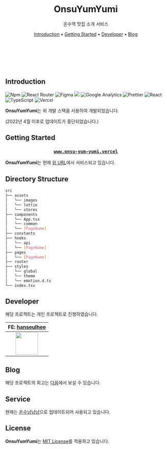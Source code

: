 <br/><br/><br/>

<div align=center>

<h1>OnsuYumYumi</h1>

<p>온수역 맛집 소개 서비스</p>
</div>

<div align="center">
  <a href="#introduction">Introduction</a> •
  <a href="#getting-started">Getting Started</a> •
  <a href="#developer">Developer</a> • 
  <a href="#blog">Blog</a>
</div>

<br/><br/><br/><br/><br/>

## Introduction

<div align="left">

<img alt="Npm" src="https://img.shields.io/badge/-NPM-CB3837?style=flat-square&logo=npm&logoColor=white" />
<img alt="React Router" src="https://img.shields.io/badge/-React_Router-CA4245?style=flat-square&logo=react-router&logoColor=white" />
<img alt="Figma" src="https://img.shields.io/badge/-Figma-F24E1E?style=flat-square&logo=figma&logoColor=white" />
<img src="https://img.shields.io/badge/Emotion-EFD1EA?style=flat-square&logo=css3&logoColor=white"/>
<img alt="Google Analytics" src="https://img.shields.io/badge/Google Analytics-E37400?style=flat-square&logo=google-analytics&logoColor=white"/>
<img alt="Prettier" src="https://img.shields.io/badge/-Prettier-F7B93E?style=flat-square&logo=prettier&logoColor=white" />
<img alt="React" src="https://img.shields.io/badge/React-61DAFB?style=flat-square&logo=React&logoColor=white"/>
<img alt="TypeScript" src="https://img.shields.io/badge/TypeScript-3178C6?style=flat-square&logo=TypeScript&logoColor=white"/>
<img alt="Vercel" src="https://img.shields.io/badge/Vercel-000000?style=flat-square&logo=vercel&logoColor=white" />

</div>

**OnsuYumYumi**는 위 개발 스택을 사용하여 개발되었습니다.

(2022년 4월 이후로 업데이트가 중단되었습니다.)

## Getting Started

<div align="center">

<h3>

[`www.onsu-yum-yumi.vercel`](https://onsu-yum-yumi.vercel.app/)

</h3>

</div>

**OnsuYumYumi**는 현재 [위 URL](https://onsu-yum-yumi.vercel.app/)에서 서비스되고 있습니다.

## Directory Structure

```bash
src
├── assets
│   └── images
│   └── lottie
│   └── stores
├── components
│   └── App.tsx
│   └── common
│   └── [PageName]
├── constants
├── hooks
│   └── api
│   └── [PageName]
├── pages
│   └── [PageName]
├── router
├── styles
│   └── global
│   └── theme
│   └── emotion.d.ts
└── index.tsx

```

## Developer

해당 프로젝트는 개인 프로젝트로 진행하였습니다.

|                                          FE: [hanseulhee](https://github.com/hanseulhee)                                          |
| :-------------------------------------------------------------------------------------------------------------------------------: |
| <img src="https://user-images.githubusercontent.com/63100352/161780492-acd88249-7ecc-48f6-8a61-b513647d7dcd.jpg" width="70px"  /> |

## Blog

해당 프로젝트의 회고는 [다음](https://velog.io/@seulhyi/%EC%98%A8%EC%88%98%EB%83%A0%EB%83%90%EB%AF%B8-onsuyumyumi)에서 보실 수 있습니다.

## Service

현재는 [온수냠냠냠](https://www.onsuyum.com/)으로 업데이트되어 사용되고 있습니다.

## License

**OnsuYumYumi**는 [MIT License](https://opensource.org/licenses/MIT)를 적용하고 있습니다.
